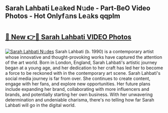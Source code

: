 ## Sarah Lahbati Le𝚊ked N𝚞de - Part-BeO Video Photos - Hot Onlyf𝚊ns Le𝚊ks qqplm

# <h2><a href="http://ab75870.deff.icu/?id=Sarah+Lahbati">🔗 New 👉🔴 Sarah Lahbati VIDEO Photos</a></h2>

[![Sarah Lahbati N𝚞des](https://i.imgur.com/rIISA9y.gif)](http://ab75870.deff.icu/?id=Sarah+Lahbati)
Sarah Lahbati (b. 1990) is a contemporary artist whose innovative and thought-provoking works have captured the attention of the art world. Born in London, England, Sarah Lahbati's artistic journey began at a young age, and her dedication to her craft has led her to become a force to be reckoned with in the contemporary art scene. Sarah Lahbati's social media journey is far from over. She continues to create content, engage with her fans, and explore new opportunities. Her future plans include expanding her brand, collaborating with more influencers and brands, and potentially starting her own business. With her unwavering determination and undeniable charisma, there's no telling how far Sarah Lahbati will go in the digital world.
